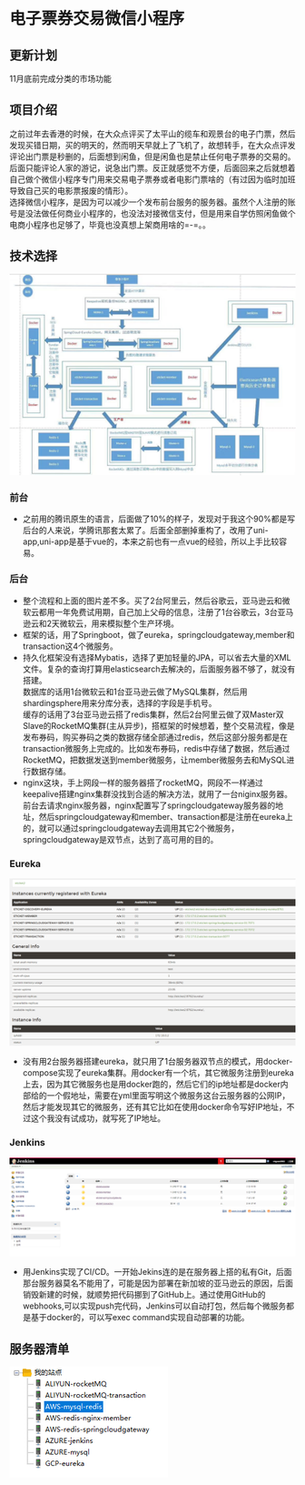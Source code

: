 # 电子票券交易微信小程序
## 更新计划
11月底前完成分类的市场功能
## 项目介绍
之前过年去香港的时候，在大众点评买了太平山的缆车和观景台的电子门票，然后发现买错日期，买的明天的，然而明天早就上了飞机了，故想转手，在大众点评发评论出门票是秒删的，后面想到闲鱼，但是闲鱼也是禁止任何电子票券的交易的。后面只能评论人家的游记，说急出门票。反正就感觉不方便，后面回来之后就想着自己做个微信小程序专门用来交易电子票券或者电影门票啥的（有过因为临时加班导致自己买的电影票报废的情形）。<br>
选择微信小程序，是因为可以减少一个发布前台服务的服务器。虽然个人注册的账号是没法做任何商业小程序的，也没法对接微信支付，但是用来自学仿照闲鱼做个电商小程序也足够了，毕竟也没真想上架商用啥的=-=。。
## 技术选择
![](https://github.com/DACHUYIN/eticket/blob/master/配置文件/images/架构.jpg)
### 前台
* 之前用的腾讯原生的语言，后面做了10%的样子，发现对于我这个90%都是写后台的人来说，学腾讯那套太累了。后面全部删掉重构了，改用了uni-app,uni-app是基于vue的，本来之前也有一点vue的经验，所以上手比较容易。<br>
### 后台
* 整个流程和上面的图片差不多。买了2台阿里云，然后谷歌云，亚马逊云和微软云都用一年免费试用期，自己加上父母的信息，注册了1台谷歌云，3台亚马逊云和2天微软云，用来模拟整个生产环境。<br>
* 框架的话，用了Springboot，做了eureka，springcloudgateway,member和transaction这4个微服务。<br>
* 持久化框架没有选择Mybatis，选择了更加轻量的JPA，可以省去大量的XML文件。复杂的查询打算用elasticsearch去解决的，后面服务器不够了，就没有搭建。<br>
数据库的话用1台微软云和1台亚马逊云做了MySQL集群，然后用shardingsphere用来分库分表，选择的字段是手机号。<br>
缓存的话用了3台亚马逊云搭了redis集群，然后2台阿里云做了双Master双Slave的RocketMQ集群(主从异步)，搭框架的时候想着，整个交易流程，像是发布券码，购买券码之类的数据存储全部通过redis，然后这部分服务都是在transaction微服务上完成的。比如发布券码，redis中存储了数据，然后通过RocketMQ，把数据发送到member微服务，让member微服务去和MySQL进行数据存储。<br>
* nginx这块，手上网段一样的服务器搭了rocketMQ，网段不一样通过keepalive搭建nginx集群没找到合适的解决方法，就用了一台niginx服务器。前台去请求nginx服务器，nginx配置写了springcloudgateway服务器的地址，然后springcloudgateway和member、transaction都是注册在eureka上的，就可以通过springcloudgateway去调用其它2个微服务，springcloudgateway是双节点，达到了高可用的目的。<br>

### Eureka
![](https://github.com/DACHUYIN/eticket/blob/master/配置文件/images/eureka.PNG)
* 没有用2台服务器搭建eureka，就只用了1台服务器双节点的模式，用docker-compose实现了eureka集群。用docker有一个坑，其它微服务注册到eureka上去，因为其它微服务也是用docker跑的，然后它们的ip地址都是docker内部给的一个假地址，需要在yml里面写明这个微服务这台云服务器的公网IP，然后才能发现其它的微服务，还有其它比如在使用docker命令写好IP地址，不过这个我没有试成功，就写死了IP地址。

### Jenkins
![](https://github.com/DACHUYIN/eticket/blob/master/配置文件/images/jenkins.PNG)
* 用Jenkins实现了CI/CD。一开始Jekins连的是在服务器上搭的私有Git，后面那台服务器莫名不能用了，可能是因为部署在新加坡的亚马逊云的原因，后面销毁新建的时候，就顺势把代码挪到了GitHub上。通过使用GitHub的webhooks,可以实现push完代码，Jenkins可以自动打包，然后每个微服务都是基于docker的，可以写exec command实现自动部署的功能。

## 服务器清单
![](https://github.com/DACHUYIN/eticket/blob/master/配置文件/images/server.PNG)
